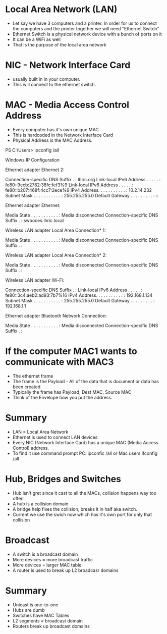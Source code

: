 # Local Area Network (LAN)
- Let say we have 3 computers and a printer. In order for us to connect the computers and the printer together we will need "Ethernet Switch"
- Ethernet Switch is a physical network device with a bunch of ports on it
- It can be a WiFi as well
- That is the purpose of the local area network

# NIC - Network Interface Card
- usually built in in your computer. 
- This will connect to the ethernet switch.

# MAC - Media Access Control Address
- Every computer has it's own unique MAC 
- This is hardcoded in the Network Interface Card
- Physical Address is the MAC Address. 

PS C:\Users> ipconfig /all

Windows IP Configuration


Ethernet adapter Ethernet 2:

   Connection-specific DNS Suffix  . : lhric.org
   Link-local IPv6 Address . . . . . : fe80::9ecb:2782:38fc:fef3%9
   Link-local IPv6 Address . . . . . : fe80::b207:468f:4cc7:2ece%9
   IPv4 Address. . . . . . . . . . . : 10.2.14.232
   Subnet Mask . . . . . . . . . . . : 255.255.255.0
   Default Gateway . . . . . . . . . : ::

Ethernet adapter Ethernet:

   Media State . . . . . . . . . . . : Media disconnected
   Connection-specific DNS Suffix  . : swboces.lhric.local

Wireless LAN adapter Local Area Connection* 1:

   Media State . . . . . . . . . . . : Media disconnected
   Connection-specific DNS Suffix  . :

Wireless LAN adapter Local Area Connection* 2:

   Media State . . . . . . . . . . . : Media disconnected
   Connection-specific DNS Suffix  . : 

Wireless LAN adapter Wi-Fi:

   Connection-specific DNS Suffix  . :
   Link-local IPv6 Address . . . . . : fe80::3c4:aeb2:ad93:7b7%16
   IPv4 Address. . . . . . . . . . . : 192.168.1.134
   Subnet Mask . . . . . . . . . . . : 255.255.255.0
   Default Gateway . . . . . . . . . : 192.168.1.1

Ethernet adapter Bluetooth Network Connection:

   Media State . . . . . . . . . . . : Media disconnected
   Connection-specific DNS Suffix  . :

# If the computer MAC1 wants to communicate with MAC3
- The ethernet frame 
- The frame is the Payload - All of the data that is document or data has been created
- Typically the frame has Payload, Dest MAC, Source MAC
- Think of the Envelope how you put the address. 

# Summary
- LAN = Local Area Network
- Ethernet is used to connect LAN devices
- Every NIC (Network Interface Card) has a unique MAC (Media Access Control) address.
- To find it use command prompt PC: ipconfic /all or Mac users ifconfig /all

# Hub, Bridges and Switches
- Hub isn't gret since it cast to all the MACs, collision happens way too often
- A hub is a collision domain
- A bridge help fixes the collision, breaks it in half aka switch.
- Current we use the swich now which has it's own port for only that collision

# Broadcast 
- A switch is a broadcast domain
- More devices = more broadcast traffic
- More devices = larger MAC table
- A router is used to break up L2 broadcasr domains


# Summary
- Unicast is one-to-one
- Hubs are dumb
- Switches have MAC Tables
- L2 segments = broadcast domain
- Routers break up broadcast domains
